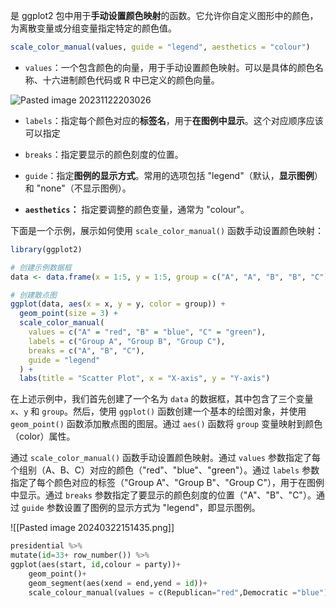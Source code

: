  是 ggplot2 包中用于**手动设置颜色映射**的函数。它允许你自定义图形中的颜色，为离散变量或分组变量指定特定的颜色值。

```R
scale_color_manual(values, guide = "legend", aesthetics = "colour")
```

- `values`：一个包含颜色的向量，用于手动设置颜色映射。可以是具体的颜色名称、十六进制颜色代码或 R 中已定义的颜色向量。

![Pasted image 20231122203026](Pasted%20image%2020231122203026.png)

- `labels`：指定每个颜色对应的**标签名**，用于**在图例中显示**。这个对应顺序应该可以指定

- `breaks`：指定要显示的颜色刻度的位置。

- `guide`：指定**图例的显示方式**。常用的选项包括 "legend"（默认，**显示图例**）和 "none"（不显示图例）。

- **`aesthetics`：** 指定要调整的颜色变量，通常为 "colour"。

下面是一个示例，展示如何使用 `scale_color_manual()` 函数手动设置颜色映射：
```R
library(ggplot2)

# 创建示例数据框
data <- data.frame(x = 1:5, y = 1:5, group = c("A", "A", "B", "B", "C"))

# 创建散点图
ggplot(data, aes(x = x, y = y, color = group)) +
  geom_point(size = 3) +
  scale_color_manual(
    values = c("A" = "red", "B" = "blue", "C" = "green"),
    labels = c("Group A", "Group B", "Group C"),
    breaks = c("A", "B", "C"),
    guide = "legend"
  ) +
  labs(title = "Scatter Plot", x = "X-axis", y = "Y-axis")
```

在上述示例中，我们首先创建了一个名为 `data` 的数据框，其中包含了三个变量 `x`、`y` 和 `group`。然后，使用 `ggplot()` 函数创建一个基本的绘图对象，并使用 `geom_point()` 函数添加散点图的图层。通过 `aes()` 函数将 `group` 变量映射到颜色（color）属性。

通过 `scale_color_manual()` 函数手动设置颜色映射。通过 `values` 参数指定了每个组别（A、B、C）对应的颜色（"red"、"blue"、"green"）。通过 `labels` 参数指定了每个颜色对应的标签（"Group A"、"Group B"、"Group C"），用于在图例中显示。通过 `breaks` 参数指定了要显示的颜色刻度的位置（"A"、"B"、"C"）。通过 `guide` 参数设置了图例的显示方式为 "legend"，即显示图例。


![[Pasted image 20240322151435.png]]

```python
presidential %>%
mutate(id=33+ row_number()) %>%
ggplot(aes(start, id,colour = party))+
	geom_point()+
	geom_segment(aes(xend = end,yend = id))+
	scale_colour_manual(values = c(Republican="red",Democratic ="blue"))
```